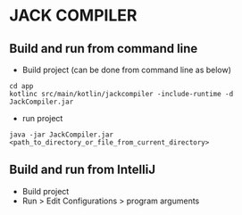 # JACK COMPILER

## Build and run from command line

- Build project (can be done from command line as below)

````
cd app
kotlinc src/main/kotlin/jackcompiler -include-runtime -d JackCompiler.jar
````

- run project

````
java -jar JackCompiler.jar <path_to_directory_or_file_from_current_directory>
```` 

## Build and run from IntelliJ

- Build project
- Run > Edit Configurations > program arguments <add path to directory>


